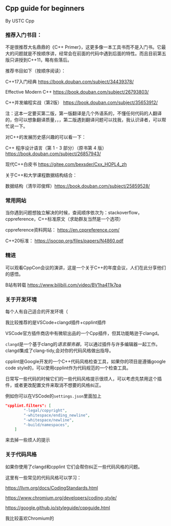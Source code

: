 ## Cpp guide for beginners

By USTC Cpp

### 推荐入门书目：

不是很推荐大名鼎鼎的《C++ Primer》，这更多像一本工具书而不是入门书。它最大的问题就是不按顺序讲，经常会在前面的代码中遇到后面的特性。而且目前第五版只讲授到C++11，略有些落后。

推荐书目如下（按顺序阅读）：

C++17入门经典 https://book.douban.com/subject/34439378/

Effective Modern C++ https://book.douban.com/subject/26793803/

C++并发编程实战（第2版） https://book.douban.com/subject/35653912/

注：这本一定要买第二版，第一版翻译是几个外语系的，不懂任何代码的人翻译的，你可以想象翻译质量，，，第二版遇到翻译问题可以找我，我认识译者，可以帮忙说一下。

对C++的发展历史感兴趣的可以看一下：

C++ 程序设计语言（第 1 - 3 部分）（原书第 4 版） https://book.douban.com/subject/26857943/

现代C++白皮书 https://gitee.com/bexsder/Cxx_HOPL4_zh

关于C++和大学课程数据结构结合：

数据结构（清华邓俊辉）https://book.douban.com/subject/25859528/

### 常用网站

当你遇到问题想独立解决的时候，查阅顺序依次为：stackoverflow，cppreference，C++标准原文（求助群友当然是一个选项）

cppreference资料网站： https://en.cppreference.com/  

C++20标准： https://isocpp.org/files/papers/N4860.pdf

### 精进

可以观看CppCon会议的演讲，这是一个关于C++的年度会议，人们在此分享他们的感悟。

B站有转载 https://www.bilibili.com/video/BV1ha411k7pa

### 关于开发环境

每个人有自己适合的开发环境（ 

我比较推荐的是VSCode+clangd插件+cpplint插件

VSCode官方插件商店中有微软出品的一个Cpp插件，但其功能略逊于clangd。

`clangd`是一个基于clang的*语言服务器*，可以通过插件与许多编辑器一起工作。clangd集成了clang-tidy,会对你的代码风格做出指导。

cpplint是Google开发的一个C++代码风格检查工具，如果你的项目是遵循google code style的，可以使用cpplint作为代码规范的一个检查工具。

日常写一些代码的时候它们的一些代码风格提示很烦人，可以考虑先禁用这个插件，或者更改配置文件来取消不想要的风格纠正。

例如你可以在VSCode的`settings.json`里面加上

```json
"cpplint.filters": [
        "-legal/copyright",
        "-whitespace/ending_newline",
        "-whitespace/newline",
        "-build/namespaces",
    ]
```

来去掉一些烦人的提示

### 关于代码风格

如果你使用了clangd和cpplint 它们会帮你纠正一些代码风格的问题。

这里有一些常见的代码风格可以学习：

https://llvm.org/docs/CodingStandards.html

https://www.chromium.org/developers/coding-style/

https://google.github.io/styleguide/cppguide.html

我比较喜欢Chromium的